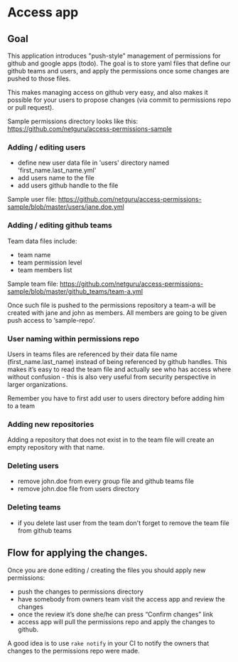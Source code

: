 # Access app

## Goal

This application introduces "push-style" management of permissions for github and google apps (todo).  The goal is to store yaml files that define our github teams and users, and apply the permissions once some changes are pushed to those files.

This makes managing access on github very easy, and also makes it possible for your users to propose changes (via commit to permissions repo or pull request).

Sample permissions directory looks like this: https://github.com/netguru/access-permissions-sample

### Adding / editing users

- define new user data file in 'users' directory named 'first_name.last_name.yml'
- add users name to the file
- add users github handle to the file

Sample user file: https://github.com/netguru/access-permissions-sample/blob/master/users/jane.doe.yml

### Adding / editing github teams

Team data files include:
- team name
- team permission level
- team members list

Sample team file: https://github.com/netguru/access-permissions-sample/blob/master/github_teams/team-a.yml

Once such file is pushed to the permissions repository a team-a will be created with jane and john as members. All members are going to be given push access to ‘sample-repo’.

### User naming within permissions repo

Users in teams files are referenced by their data file name (first_name.last_name) instead of being referenced by github handles. This makes it’s easy to read the team file and actually see who has access where without confusion - this is also very useful from security perspective in larger organizations.

Remember you have to first add user to users directory before adding him to a team

### Adding new repositories

Adding a repository that does not exist in to the team file will create an empty repository with that name.

### Deleting users
- remove john.doe from every group file and github teams file
- remove john.doe file from users directory

### Deleting teams
- if you delete last user from the team don't forget to remove the team file from github teams

## Flow for applying the changes.

Once you are done editing / creating the files you should apply new permissions:

- push the changes to permissions directory
- have somebody from owners team visit the access app and review the changes
- once the review it’s done she/he can press “Confirm changes” link
- access app will pull the permissions repo and apply the changes to github.

A good idea is to use `rake notify` in your CI to notify the owners that changes to the permissions repo were made.
